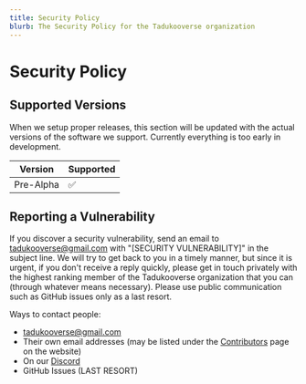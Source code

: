 ```yaml
---
title: Security Policy
blurb: The Security Policy for the Tadukooverse organization
---
```

# Security Policy

## Supported Versions
When we setup proper releases, this section will be updated with the actual versions of the software we support. Currently everything is 
too early in development.

| Version | Supported          |
| ------- | ------------------ |
| Pre-Alpha   | :white_check_mark: |

## Reporting a Vulnerability

If you discover a security vulnerability, send an email to tadukooverse@gmail.com with "[SECURITY VULNERABILITY]" in the subject line. 
We will try to get back to you in a timely manner, but since it is urgent, if you don't receive a reply quickly, please get in touch privately 
with the highest ranking member of the Tadukooverse organization that you can (through whatever means necessary). Please use public 
communication such as GitHub issues only as a last resort.

Ways to contact people:
- tadukooverse@gmail.com
- Their own email addresses (may be listed under the [Contributors](https://tadukooverse.github.io/contributors.html) page on the website)
- On our [Discord](https://discord.gg/cWzhbU7)
- GitHub Issues (LAST RESORT)
